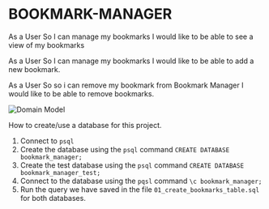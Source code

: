 # BOOKMARK-MANAGER

As a User
So I can manage my bookmarks
I would like to be able to see a view of my bookmarks

As a User
So I can manage my bookmarks
I would like to be able to add a new bookmark.

As a User
So so i can remove my bookmark from Bookmark Manager
I would like to be able to remove bookmarks.

![Domain Model](/images/domain-model_list.jpg)

How to create/use a database for this project.

1. Connect to `psql`
2. Create the database using the `psql` command `CREATE DATABASE bookmark_manager;`
3. Create the test database using the `psql` command `CREATE DATABASE bookmark_manager_test;`
4. Connect to the database using the `pqsl` command `\c bookmark_manager;`
5. Run the query we have saved in the file `01_create_bookmarks_table.sql` for both databases.

